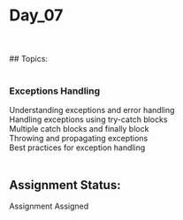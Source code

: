 # Day_07
<br />
<br />
## Topics: <br />
<br />

### Exceptions Handling <br />
Understanding exceptions and error handling <br />
Handling exceptions using try-catch blocks <br />
Multiple catch blocks and finally block <br />
Throwing and propagating exceptions <br />
Best practices for exception handling <br />
<br />

## Assignment Status: <br />
Assignment Assigned <br />
<br />
<br />
